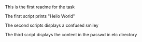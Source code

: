 This is the first readme for the task

The first script prints "Hello World"

The second scripts displays a confused smiley

The third script displays the content in the passwd in etc directory
